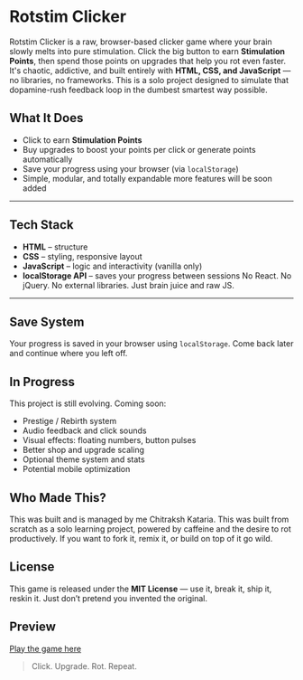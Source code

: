 # Rotstim Clicker

Rotstim Clicker is a raw, browser-based clicker game where your brain slowly melts into pure stimulation. Click the big button to earn **Stimulation Points**, then spend those points on upgrades that help you rot even faster. It's chaotic, addictive, and built entirely with **HTML, CSS, and JavaScript** — no libraries, no frameworks.
This is a solo project designed to simulate that dopamine-rush feedback loop in the dumbest smartest way possible.

##  What It Does
- Click to earn **Stimulation Points**
- Buy upgrades to boost your points per click or generate points automatically
- Save your progress using your browser (via `localStorage`)
- Simple, modular, and totally expandable  more features will be soon added
---
##  Tech Stack
- **HTML** – structure
- **CSS** – styling, responsive layout
- **JavaScript** – logic and interactivity (vanilla only)
- **localStorage API** – saves your progress between sessions
No React. No jQuery. No external libraries. Just brain juice and raw JS.
---
## Save System
Your progress is saved in your browser using `localStorage`. Come back later and continue where you left off.
## In Progress
This project is still evolving. Coming soon:
- Prestige / Rebirth system
- Audio feedback and click sounds
- Visual effects: floating numbers, button pulses
- Better shop and upgrade scaling
- Optional theme system and stats
- Potential mobile optimization
## Who Made This?
This was built and is managed by me Chitraksh Kataria. This was built from scratch as a solo learning project, powered by caffeine and the desire to rot productively.
If you want to fork it, remix it, or build on top of it go wild.

## License
This game is released under the **MIT License** — use it, break it, ship it, reskin it. Just don’t pretend you invented the original.

## Preview

[Play the game here](https://ttvbetboster2.github.io/rotstim-clicker/)

>  Click. Upgrade. Rot. Repeat.
